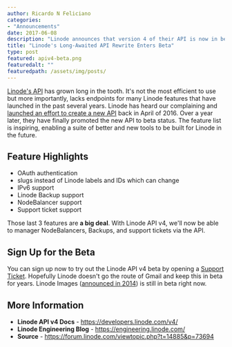 ```yaml
---
author: Ricardo N Feliciano
categories:
- "Announcements"
date: 2017-06-08
description: "Linode announces that version 4 of their API is now in beta."
title: "Linode's Long-Awaited API Rewrite Enters Beta"
type: post
featured: apiv4-beta.png
featuredalt: ""
featuredpath: /assets/img/posts/
---
```


[Linode's API][api] has grown long in the tooth. It's not the most efficient to use but more importantly, lacks endpoints for many Linode features that have launched in the past several years. Linode has heard our complaining and [launched an effort to create a new API][alpha-post] back in April of 2016. Over a year later, they have finally promoted the new API to beta status. The feature list is inspiring, enabling a suite of better and new tools to be built for Linode in the future.

<!--more-->

## Feature Highlights

- OAuth authentication
- slugs instead of Linode labels and IDs which can change
- IPv6 support
- Linode Backup support
- NodeBalancer support
- Support ticket support

Those last 3 features are **a big deal**. With Linode API v4, we'll now be able to manager NodeBalancers, Backups, and support tickets via the API.

## Sign Up for the Beta

You can sign up now to try out the Linode API v4 beta by opening a [Support Ticket][support]. Hopefully Linode doesn't go the route of Gmail and keep this in beta for years. Linode Images ([announced in 2014][images]) is still in beta right now.

## More Information

- **Linode API v4 Docs** - <https://developers.linode.com/v4/>
- **Linode Engineering Blog** - <https://engineering.linode.com/>
- **Source** - <https://forum.linode.com/viewtopic.php?t=14885&p=73694>



[api]: https://www.linode.com/api
[alpha-post]: https://engineering.linode.com/2016/04/12/Announcing-APIv4.html
[support]: https://manager.linode.com/support/ticket/new?summary=API%20Beta
[images]: https://forum.linode.com/viewtopic.php?t=11180
